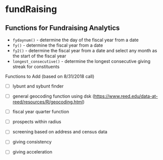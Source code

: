 fundRaising
====================
Functions for Fundraising Analytics
-----------------------------------


- `fydaynum()` - determine the day of the fiscal year from a date
- `fy()` - determine the fiscal year from a date
- `fy2()` - determine the fiscal year from a date and select any month as the start of the fiscal year
- `longest_consecutive()` - determine the longest consecutive giving streak for constituents

Functions to Add (based on 8/31/2018 call)
- [ ] lybunt and sybunt finder 
- [ ] general geocoding function using dsk (https://www.reed.edu/data-at-reed/resources/R/geocoding.html)
- [ ] fiscal year quarter function
- [ ] prospects within radius 
- [ ] screening based on address and census data
- [ ] giving consistency 
- [ ] giving acceleration 

